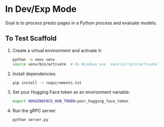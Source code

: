 # In Dev/Exp Mode

Goal is to process presto pages in a Python process and evaluate models.

## To Test Scaffold

1. Create a virtual environment and activate it:

    ```sh
    python -m venv venv
    source venv/bin/activate  # On Windows use `venv\Scripts\activate`
    ```

2. Install dependencies:

    ```sh
    pip install -r requirements.txt
    ```

3. Set your Hugging Face token as an environment variable:

    ```sh
    export HUGGINGFACE_HUB_TOKEN=your_hugging_face_token
    ```

4. Run the gRPC server:

    ```sh
    python server.py
    ```

